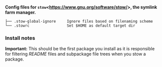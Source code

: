 **Config files for `stow`<<https://www.gnu.org/software/stow/>>, the symlink farm manager.**

    ├── .stow-global-ignore     Ignore files based on filenaming scheme
    └── .stowrc                 Set $HOME as default target dir

### Install notes
**Important:** This should be the first package you install as it is responsible for filtering *README* files and subpackage file trees when you stow a package.
